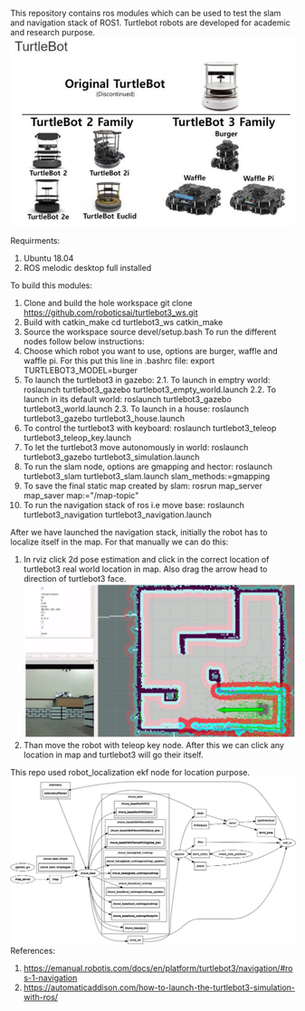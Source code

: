 This repository contains ros modules which can be used to test the slam and navigation stack of ROS1. Turtlebot robots are developed for academic and research purpose. 
![Image of Yaktocat](https://github.com/roboticsai/turtlebot3_ws/blob/master/Docs/Images/48-turtlebotsJPG.jpg)

Requirments:
1. Ubuntu 18.04
2. ROS melodic desktop full installed

To build this modules:
1. Clone and build the hole workspace
   git clone https://github.com/roboticsai/turtlebot3_ws.git
2. Build with catkin_make
   cd turtlebot3_ws
   catkin_make
3. Source the workspace
   source devel/setup.bash
To run the different nodes follow below instructions:   
1. Choose which robot you want to use, options are burger, waffle and waffle pi. For this put this line in .bashrc file:
export TURTLEBOT3_MODEL=burger
2. To launch the turtlebot3 in gazebo:
   2.1. To launch in emptry world:
        roslaunch turtlebot3_gazebo turtlebot3_empty_world.launch
   2.2. To launch in its default world:
        roslaunch turtlebot3_gazebo turtlebot3_world.launch
   2.3. To launch in a house:
        roslaunch turtlebot3_gazebo turtlebot3_house.launch
3. To control the turtlebot3 with keyboard:
   roslaunch turtlebot3_teleop turtlebot3_teleop_key.launch
4. To let the turtlebot3 move autonomously in world:
   roslaunch turtlebot3_gazebo turtlebot3_simulation.launch
5. To run the slam node, options are gmapping and hector:
   roslaunch turtlebot3_slam turtlebot3_slam.launch slam_methods:=gmapping
6. To save the final static map created by slam:
   rosrun map_server map_saver map:="/map-topic"    
7. To run the navigation stack of ros i.e move base:
   roslaunch turtlebot3_navigation turtlebot3_navigation.launch

After we have launched the navigation stack, initially the robot has to localize itself in the map. For that manually we can do this:
1. In rviz click 2d pose estimation and click in the correct location of turtlebot3   real world location in map. Also drag the arrow head to direction of turtlebot3 face.
![Image of Yaktocat](https://github.com/roboticsai/turtlebot3_ws/blob/master/Docs/Images/2d_pose_estimate.png)
2. Than move the robot with teleop key node. 
After this we can click any location in map and turtlebot3 will go their itself.

This repo used robot_localization ekf node for location purpose.
![Image of Yaktocat](https://github.com/roboticsai/turtlebot3_ws/blob/master/Docs/Images/rosgraph.png)
References: 
1. https://emanual.robotis.com/docs/en/platform/turtlebot3/navigation/#ros-1-navigation
2. https://automaticaddison.com/how-to-launch-the-turtlebot3-simulation-with-ros/
